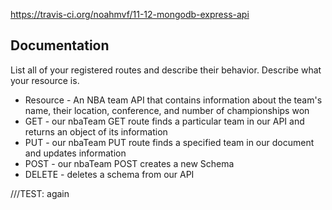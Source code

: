 https://travis-ci.org/noahmvf/11-12-mongodb-express-api


## Documentation
List all of your registered routes and describe their behavior. Describe what your resource is. 
- Resource - An NBA team API that contains information about the team's name, their location, conference, and number of championships won
- GET - our nbaTeam GET route finds a particular team in our API and returns an object of its information 
- PUT - our nbaTeam PUT route finds a specified team in our document and updates information
- POST - our nbaTeam POST creates a new Schema
- DELETE - deletes a schema from our API

///TEST: again


